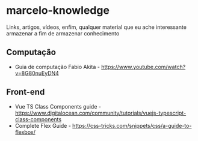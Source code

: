 # marcelo-knowledge
Links, artigos, vídeos, enfim, qualquer material que eu ache interessante armazenar a fim de armazenar conhecimento

## Computação
- Guia de computação Fabio Akita - https://www.youtube.com/watch?v=8G80nuEyDN4

## Front-end
- Vue TS Class Components guide - https://www.digitalocean.com/community/tutorials/vuejs-typescript-class-components
- Complete Flex Guide - https://css-tricks.com/snippets/css/a-guide-to-flexbox/




